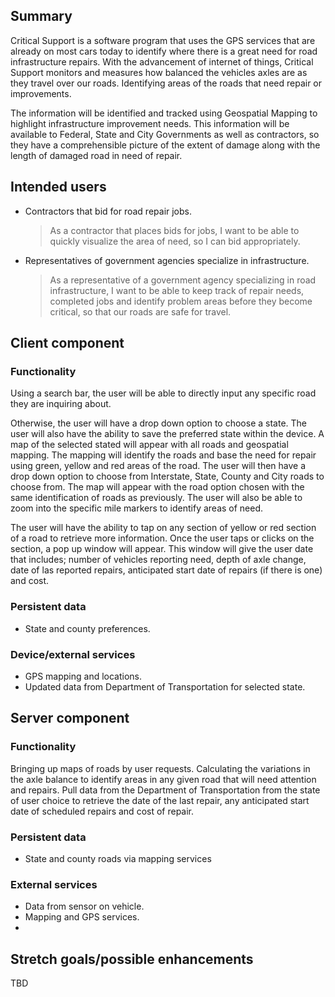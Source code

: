 ## Summary

Critical Support is a software program that uses the GPS services that are already on most cars
today to identify where there is a great need for road infrastructure repairs. With the advancement
of internet of things, Critical Support monitors and measures how balanced the vehicles axles are as
they travel over our roads. Identifying areas of the roads that need repair or improvements.

The information will be identified and tracked using Geospatial Mapping to highlight infrastructure
improvement needs. This information will be available to Federal, State and City Governments as well
as contractors, so they have a comprehensible picture of the extent of damage along with the length
of damaged road in need of repair.

## Intended users

* Contractors that bid for road repair jobs.

  > As a contractor that places bids for jobs, I want to be able to quickly visualize the area of need, so I can bid appropriately.

* Representatives of government agencies specialize in infrastructure.

  > As a representative of a government agency specializing in road infrastructure, I want to be able to keep track of repair needs, completed jobs and identify problem areas before they become critical, so that our roads are safe for travel.

## Client component

### Functionality

Using a search bar, the user will be able to directly input any specific road they are inquiring
about.

Otherwise, the user will have a drop down option to choose a state. The user will also have the
ability to save the preferred state within the device. A map of the selected stated will appear with
all roads and geospatial mapping. The mapping will identify the roads and base the need for repair
using green, yellow and red areas of the road. The user will then have a drop down option to choose
from Interstate, State, County and City roads to choose from. The map will appear with the road
option chosen with the same identification of roads as previously. The user will also be able to
zoom into the specific mile markers to identify areas of need.

The user will have the ability to tap on any section of yellow or red section of a road to retrieve
more information. Once the user taps or clicks on the section, a pop up window will appear. This
window will give the user date that includes; number of vehicles reporting need, depth of axle
change, date of las reported repairs, anticipated start date of repairs (if there is one) and cost.

### Persistent data

* State and county preferences.

### Device/external services

* GPS mapping and locations.
* Updated data from Department of Transportation for selected state.

## Server component

### Functionality

Bringing up maps of roads by user requests. Calculating the variations in the axle balance to
identify areas in any given road that will need attention and repairs. Pull data from the Department
of Transportation from the state of user choice to retrieve the date of the last repair, any
anticipated start date of scheduled repairs and cost of repair.

### Persistent data

* State and county roads via mapping services

### External services

* Data from sensor on vehicle.
* Mapping and GPS services.
*

## Stretch goals/possible enhancements

TBD
